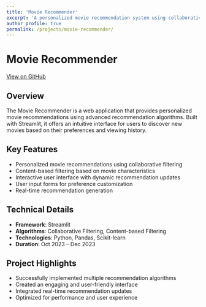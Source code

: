 ```yaml
---
title: 'Movie Recommender'
excerpt: 'A personalized movie recommendation system using collaborative and content-based filtering'
author_profile: true
permalink: /projects/movie-recommender/
---
```


<head>
<title>Font Awesome Icons</title>
<meta name="viewport" content="width=device-width, initial-scale=1">
<link rel="stylesheet" href="https://cdnjs.cloudflare.com/ajax/libs/font-awesome/4.7.0/css/font-awesome.min.css">
</head>

# Movie Recommender

[<i class="fa fa-github" style="color:black;"></i> View on GitHub](https://github.com/ashrafulparan2/Movie-Recommender)

## Overview
The Movie Recommender is a web application that provides personalized movie recommendations using advanced recommendation algorithms. Built with Streamlit, it offers an intuitive interface for users to discover new movies based on their preferences and viewing history.

## Key Features
- Personalized movie recommendations using collaborative filtering
- Content-based filtering based on movie characteristics
- Interactive user interface with dynamic recommendation updates
- User input forms for preference customization
- Real-time recommendation generation

## Technical Details
- **Framework**: Streamlit
- **Algorithms**: Collaborative Filtering, Content-based Filtering
- **Technologies**: Python, Pandas, Scikit-learn
- **Duration**: Oct 2023 – Dec 2023

## Project Highlights
- Successfully implemented multiple recommendation algorithms
- Created an engaging and user-friendly interface
- Integrated real-time recommendation updates
- Optimized for performance and user experience 